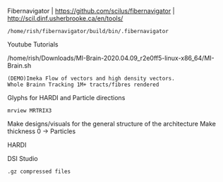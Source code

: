 Fibernavigator | https://github.com/scilus/fibernavigator | http://scil.dinf.usherbrooke.ca/en/tools/ 

    /home/rish/fibernavigator/build/bin/.fibernavigator

Youtube Tutorials 

    
/home/rish/Downloads/MI-Brain-2020.04.09_r2e0ff5-linux-x86_64/MI-Brain.sh

    (DEMO)Imeka Flow of vectors and high density vectors.
    Whole Brainn Tracking 1M+ tracts/fibres rendered

 
Glyphs for HARDI and Particle directions 


    mrview MRTRIX3

Make designs/visuals for the general structure of the architecture 
Make thickness 0 → Particles


HARDI

DSI Studio

    .gz compressed files  